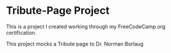 # Tribute-Page Project 
This is a project I created working through my FreeCodeCamp.org certification.

This project mocks a Tribute page to Dr. Norman Borlaug
